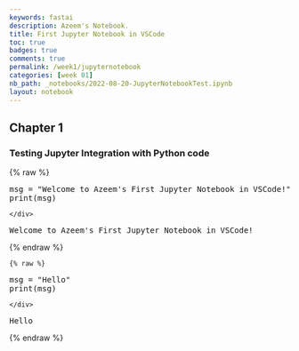 ```yaml
---
keywords: fastai
description: Azeem's Notebook.
title: First Jupyter Notebook in VSCode
toc: true 
badges: true
comments: true
permalink: /week1/jupyternotebook
categories: [week 01]
nb_path: _notebooks/2022-08-20-JupyterNotebookTest.ipynb
layout: notebook
---
```


<!--
#################################################
### THIS FILE WAS AUTOGENERATED! DO NOT EDIT! ###
#################################################
# file to edit: _notebooks/2022-08-20-JupyterNotebookTest.ipynb
-->

<div class="container" id="notebook-container">
        
<div class="cell border-box-sizing text_cell rendered"><div class="inner_cell">
<div class="text_cell_render border-box-sizing rendered_html">
<h2 id="Chapter-1">Chapter 1<a class="anchor-link" href="#Chapter-1"> </a></h2><h3 id="Testing-Jupyter-Integration-with-Python-code">Testing Jupyter Integration with Python code<a class="anchor-link" href="#Testing-Jupyter-Integration-with-Python-code"> </a></h3>
</div>
</div>
</div>
    {% raw %}
    
<div class="cell border-box-sizing code_cell rendered">
<div class="input">

<div class="inner_cell">
    <div class="input_area">
<div class=" highlight hl-ipython3"><pre><span></span><span class="n">msg</span> <span class="o">=</span> <span class="s2">&quot;Welcome to Azeem&#39;s First Jupyter Notebook in VSCode!&quot;</span>
<span class="nb">print</span><span class="p">(</span><span class="n">msg</span><span class="p">)</span>
</pre></div>

    </div>
</div>
</div>

<div class="output_wrapper">
<div class="output">

<div class="output_area">

<div class="output_subarea output_stream output_stdout output_text">
<pre>Welcome to Azeem&#39;s First Jupyter Notebook in VSCode!
</pre>
</div>
</div>

</div>
</div>

</div>
    {% endraw %}

    {% raw %}
    
<div class="cell border-box-sizing code_cell rendered">
<div class="input">

<div class="inner_cell">
    <div class="input_area">
<div class=" highlight hl-ipython3"><pre><span></span><span class="n">msg</span> <span class="o">=</span> <span class="s2">&quot;Hello&quot;</span>
<span class="nb">print</span><span class="p">(</span><span class="n">msg</span><span class="p">)</span>
</pre></div>

    </div>
</div>
</div>

<div class="output_wrapper">
<div class="output">

<div class="output_area">

<div class="output_subarea output_stream output_stdout output_text">
<pre>Hello
</pre>
</div>
</div>

</div>
</div>

</div>
    {% endraw %}

</div>
 


